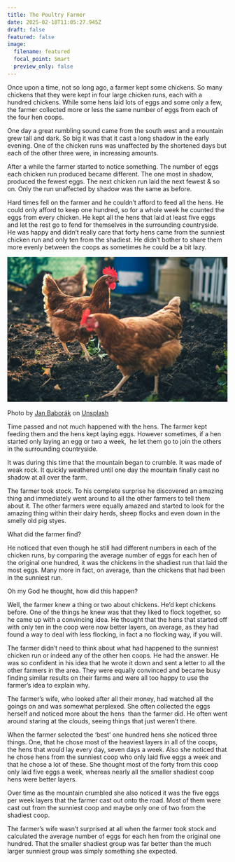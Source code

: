 ```yaml
---
title: The Poultry Farmer
date: 2025-02-18T11:05:27.945Z
draft: false
featured: false
image:
  filename: featured
  focal_point: Smart
  preview_only: false
---
```

Once upon a time, not so long ago, a farmer kept some chickens. So many chickens that they were kept in four large chicken runs, each with a hundred chickens. While some hens laid lots of eggs and some only a few, the farmer collected more or less the same number of eggs from each of the four hen coops.

One day a great rumbling sound came from the south west and a mountain grew tall and dark. So big it was that it cast a long shadow in the early evening. One of the chicken runs was unaffected by the shortened days but each of the other three were, in increasing amounts.

After a while the farmer started to notice something. The number of eggs each chicken run produced became different. The one most in shadow, produced the fewest eggs. The next chicken run laid the next fewest & so on. Only the run unaffected by shadow was the same as before.

Hard times fell on the farmer and he couldn’t afford to feed all the hens. He could only afford to keep one hundred, so for a whole week he counted the eggs from every chicken. He kept all the hens that laid at least five eggs and let the rest go to fend for themselves in the surrounding countryside. He was happy and didn’t really care that forty hens came from the sunniest chicken run and only ten from the shadiest. He didn’t bother to share them more evenly between the coops as sometimes he could be a bit lazy.

![](hens.png)

Photo by [Jan Baborák](https://unsplash.com/@janbaborak?utm_content=creditCopyText&utm_medium=referral&utm_source=unsplash) on [Unsplash](https://unsplash.com/photos/two-brown-chickens-dujegruFSRY?utm_content=creditCopyText&utm_medium=referral&utm_source=unsplash)

Time passed and not much happened with the hens. The farmer kept feeding them and the hens kept laying eggs. However sometimes, if a hen started only laying an egg or two a week,  he let them go to join the others in the surrounding countryside.

It was during this time that the mountain began to crumble. It was made of weak rock. It quickly weathered until one day the mountain finally cast no shadow at all over the farm.

The farmer took stock. To his complete surprise he discovered an amazing thing and immediately went around to all the other farmers to tell them about it. The other farmers were equally amazed and started to look for the amazing thing within their dairy herds, sheep flocks and even down in the smelly old pig styes.

What did the farmer find?

He noticed that even though he still had different numbers in each of the chicken runs, by comparing the average number of eggs for each hen of the original one hundred, it was the chickens in the shadiest run that laid the most eggs. Many more in fact, on average, than the chickens that had been in the sunniest run.

Oh my God he thought, how did this happen?

Well, the farmer knew a thing or two about chickens. He’d kept chickens before. One of the things he knew was that they liked to flock together, so he came up with a convincing idea. He thought that the hens that started off with only ten in the coop were now better layers, on average, as they had found a way to deal with less flocking, in fact a no flocking way, if you will.

The farmer didn’t need to think about what had happened to the sunniest chicken run or indeed any of the other hen coops. He had the answer. He was so confident in his idea that he wrote it down and sent a letter to all the other farmers in the area. They were equally convinced and became busy finding similar results on their farms and were all too happy to use the farmer’s idea to explain why.

The farmer’s wife, who looked after all their money, had watched all the goings on and was somewhat perplexed. She often collected the eggs herself and noticed more about the hens  than the farmer did. He often went around staring at the clouds, seeing things that just weren’t there.

When the farmer selected the ‘best’ one hundred hens she noticed three things. One, that he chose most of the heaviest layers in all of the coops, the hens that would lay every day, seven days a week. Also she noticed that he chose hens from the sunniest coop who only laid five eggs a week and that he chose a lot of these. She thought most of the forty from this coop only laid five eggs a week, whereas nearly all the smaller shadiest coop hens were better layers.

Over time as the mountain crumbled she also noticed it was the five eggs per week layers that the farmer cast out onto the road. Most of them were cast out from the sunniest coop and maybe only one of two from the shadiest coop.

The farmer’s wife wasn’t surprised at all when the farmer took stock and calculated the average number of eggs for each hen from the original one hundred. That the smaller shadiest group was far better than the much larger sunniest group was simply something she expected.